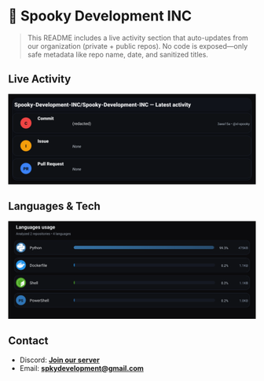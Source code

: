 # 👻 Spooky Development INC

> This README includes a live activity section that auto-updates from our organization (private + public repos). No code is exposed—only safe metadata like repo name, date, and sanitized titles.

## Live Activity
![Repo Snapshot](./assets/repo-snapshot.svg?v=fa177eb1b8)

## Languages & Tech
![Languages Usage](./assets/languages.svg?v=6349771888)

## Contact
- Discord: **[Join our server](https://discord.gg/XYspZgEEJb)**
- Email: **spkydevelopment@gmail.com**
